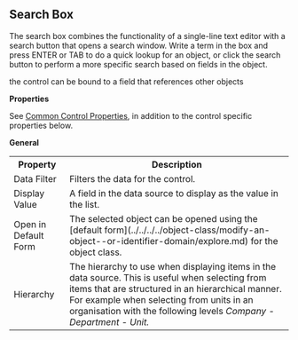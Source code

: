 ## Search Box

The search box combines the functionality of a single-line text editor with a search button that opens a search window. Write a term in the box and press ENTER or TAB to do a quick lookup for an object, or click the search button to perform a more specific search based on fields in the object.

the control can be bound to a field that references other objects

**Properties**

See [Common Control Properties](../common-control-properties.md), in addition to the control specific properties below.

**General**

<table style="WIDTH: 100%">

<tbody>

<tr>

<th>Property</th>

<th>Description</th>

</tr>

<tr>

<td><span style="FONT-WEIGHT: normal">Data Filter</td>

<td>Filters the data for the control.</td>

</tr>

<tr>

<td><span style="FONT-WEIGHT: normal">Display Value</td>

<td>A field in the data source to display as the value in the list.</td>

</tr>

<tr>

<td>Open in Default Form</td>

<td>The selected object can be opened using the [default form](../../../../object-class/modify-an-object--or-identifier-domain/explore.md) for the object class.</td>

</tr>

<tr>

<td><span style="FONT-WEIGHT: normal">Hierarchy</td>

<td>The hierarchy to use when displaying items in the data source. This is useful when selecting from items that are structured in an hierarchical manner. For example when selecting from units in an organisation with the following levels <span style="FONT-STYLE: italic">Company - Department - Unit.</td>

</tr>

</tbody>

</table>